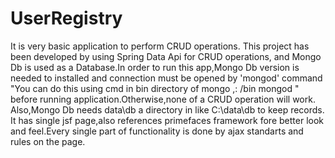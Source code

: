# UserRegistry
It is very basic application to perform CRUD operations. 
This project has been developed by using Spring Data Api for CRUD operations, and Mongo Db is used as a Database.In order to run this app,Mongo Db version is needed to installed and connection must be opened by 'mongod' command "You can do this using cmd in bin directory of mongo ,: /bin mongod " before running application.Otherwise,none of a CRUD operation will work.
Also,Mongo Db needs data\db a directory in like C:\data\db to keep records.
It has single jsf page,also references primefaces framework fore better look and feel.Every single part of functionality is done by ajax standarts and rules on the page.
